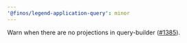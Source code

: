 ```yaml
---
'@finos/legend-application-query': minor
---
```


Warn when there are no projections in query-builder ([#1385](https://github.com/finos/legend-studio/issues/1385)).
